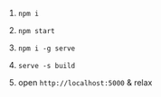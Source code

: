1. `npm i`
2.  `npm start`

1.  `npm i -g serve`
2.  `serve -s build`
3.  open `http://localhost:5000` & relax